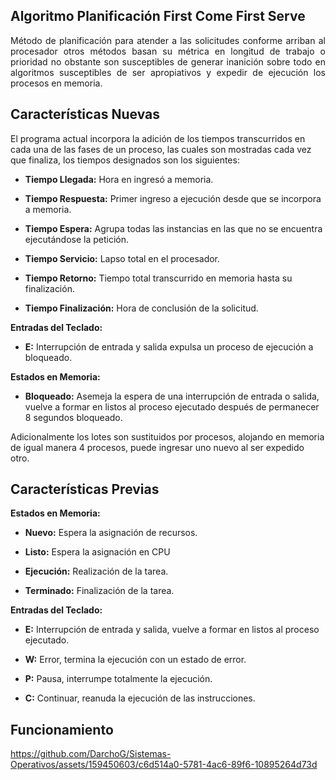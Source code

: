 ## **Algoritmo Planificación First Come First Serve**

<p align="justify">
Método de planificación para atender a las solicitudes conforme arriban al procesador otros métodos basan su métrica en longitud de trabajo o prioridad no obstante son susceptibles de generar inanición sobre todo en algoritmos susceptibles de ser apropiativos y expedir de ejecución los procesos en memoria.
</p>

## **Características Nuevas**

El programa actual incorpora la adición de los tiempos transcurridos en cada una de las fases de un proceso, las cuales son mostradas cada vez que finaliza, los tiempos designados son los siguientes:

- **Tiempo Llegada:** Hora en ingresó a memoria.

- **Tiempo Respuesta:** Primer ingreso a ejecución desde que se incorpora a memoria.

- **Tiempo Espera:** Agrupa todas las instancias en las que no se encuentra ejecutándose la petición.

- **Tiempo Servicio:** Lapso total en el procesador.

- **Tiempo Retorno:** Tiempo total transcurrido en memoria hasta su finalización.

- **Tiempo Finalización:** Hora de conclusión de la solicitud.

**Entradas del Teclado:**

- **E:** Interrupción de entrada y salida expulsa un proceso de ejecución a bloqueado.

**Estados en Memoria:**

- **Bloqueado:** Asemeja la espera de una interrupción de entrada o salida, vuelve a formar en listos al proceso ejecutado después de permanecer 8 segundos bloqueado.

Adicionalmente los lotes son sustituidos por procesos, alojando en memoria de igual manera 4 procesos, puede ingresar uno nuevo al ser expedido otro. 

## **Características Previas**

**Estados en Memoria:**

- **Nuevo:** Espera la asignación de recursos.

- **Listo:** Espera la asignación en CPU

- **Ejecución:** Realización de la tarea.

- **Terminado:** Finalización de la tarea.

**Entradas del Teclado:**

- **E:** Interrupción de entrada y salida, vuelve a formar en listos al proceso ejecutado.

- **W:** Error, termina la ejecución con un estado de error.

- **P:** Pausa, interrumpe totalmente la ejecución.

- **C:** Continuar, reanuda la ejecución de las instrucciones.

## **Funcionamiento**

https://github.com/DarchoG/Sistemas-Operativos/assets/159450603/c6d514a0-5781-4ac6-89f6-10895264d73d
